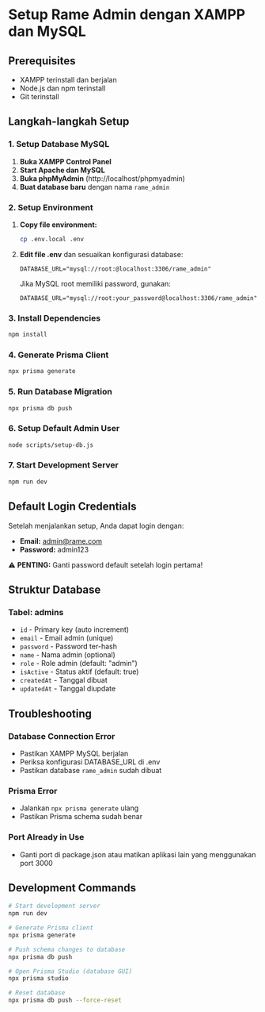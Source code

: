 # Setup Rame Admin dengan XAMPP dan MySQL

## Prerequisites
- XAMPP terinstall dan berjalan
- Node.js dan npm terinstall
- Git terinstall

## Langkah-langkah Setup

### 1. Setup Database MySQL

1. **Buka XAMPP Control Panel**
2. **Start Apache dan MySQL**
3. **Buka phpMyAdmin** (http://localhost/phpmyadmin)
4. **Buat database baru** dengan nama `rame_admin`

### 2. Setup Environment

1. **Copy file environment:**
   ```bash
   cp .env.local .env
   ```

2. **Edit file .env** dan sesuaikan konfigurasi database:
   ```env
   DATABASE_URL="mysql://root:@localhost:3306/rame_admin"
   ```

   Jika MySQL root memiliki password, gunakan:
   ```env
   DATABASE_URL="mysql://root:your_password@localhost:3306/rame_admin"
   ```

### 3. Install Dependencies

```bash
npm install
```

### 4. Generate Prisma Client

```bash
npx prisma generate
```

### 5. Run Database Migration

```bash
npx prisma db push
```

### 6. Setup Default Admin User

```bash
node scripts/setup-db.js
```

### 7. Start Development Server

```bash
npm run dev
```

## Default Login Credentials

Setelah menjalankan setup, Anda dapat login dengan:

- **Email:** admin@rame.com
- **Password:** admin123

⚠️ **PENTING:** Ganti password default setelah login pertama!

## Struktur Database

### Tabel: admins
- `id` - Primary key (auto increment)
- `email` - Email admin (unique)
- `password` - Password ter-hash
- `name` - Nama admin (optional)
- `role` - Role admin (default: "admin")
- `isActive` - Status aktif (default: true)
- `createdAt` - Tanggal dibuat
- `updatedAt` - Tanggal diupdate

## Troubleshooting

### Database Connection Error
- Pastikan XAMPP MySQL berjalan
- Periksa konfigurasi DATABASE_URL di .env
- Pastikan database `rame_admin` sudah dibuat

### Prisma Error
- Jalankan `npx prisma generate` ulang
- Pastikan Prisma schema sudah benar

### Port Already in Use
- Ganti port di package.json atau matikan aplikasi lain yang menggunakan port 3000

## Development Commands

```bash
# Start development server
npm run dev

# Generate Prisma client
npx prisma generate

# Push schema changes to database
npx prisma db push

# Open Prisma Studio (database GUI)
npx prisma studio

# Reset database
npx prisma db push --force-reset
```
